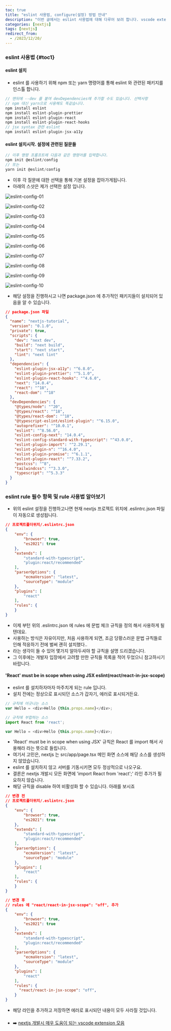 ```yaml
---
toc: true
title: "eslint 사용법, configure(설정) 방법 안내"
description: "이번 글에서는 eslint 사용법에 대해 다루어 보려 합니다. vscode extension 과 npm(yarn) install 을 통한 패키지 설치에 대한 부분도 언급하여 다루고 있습니다."
categories: [nextjs]
tags: [nextjs]
redirect_from:
  - /2023/12/20/
---
```


### eslint 사용법 {#toc1}

#### eslint 설치

- eslint 를 사용하기 위해 npm 또는 yarn 명령어를 통해 eslint 와 관련된 패키지를 인스톨 합니다.

```js
// 맨뒤에 --dev 를 붙여 devDependencies에 추가할 수도 있습니다. 선택사항
// npm 대신 yarn으로 사용해도 똑같습니다.
npm install eslint
npm install eslint-plugin-prettier
npm install eslint-plugin-react
npm install eslint-plugin-react-hooks
// jsx syntax 관련 eslint
npm install eslint-plugin-jsx-a11y
```

#### eslint 설치시작. 설정에 관련된 질문들

```js
// 이후 명령 프롬프트에 다음과 같은 명령어를 입력합니다.
npm init @eslint/config
// 또는
yarn init @eslint/config
```

- 이후 각 질문에 대한 선택을 통해 기본 설정을 잡아가게됩니다.
- 아래의 스샷은 제가 선택한 설정 입니다.

![eslint-config-01](/assets/images/screen/image-01.png)

![eslint-config-02](/assets/images/screen/image-02.png)

![eslint-config-03](/assets/images/screen/image-03.png)

![eslint-config-04](/assets/images/screen/image-04.png)

![eslint-config-05](/assets/images/screen/image-05.png)

![eslint-config-06](/assets/images/screen/image-06.png)

![eslint-config-07](/assets/images/screen/image-07.png)

![eslint-config-08](/assets/images/screen/image-08.png)

![eslint-config-09](/assets/images/screen/image-09.png)

![eslint-config-10](/assets/images/screen/image-10.png)

- 해당 설정을 진행하시고 나면 package.json 에 추가적인 패키지들이 설치되어 있음을 알 수 있습니다.

```json
// package.json 파일
{
  "name": "nextjs-tutorial",
  "version": "0.1.0",
  "private": true,
  "scripts": {
    "dev": "next dev",
    "build": "next build",
    "start": "next start",
    "lint": "next lint"
  },
  "dependencies": {
    "eslint-plugin-jsx-a11y": "^6.8.0",
    "eslint-plugin-prettier": "^5.1.0",
    "eslint-plugin-react-hooks": "^4.6.0",
    "next": "14.0.4",
    "react": "^18",
    "react-dom": "^18"
  },
  "devDependencies": {
    "@types/node": "^20",
    "@types/react": "^18",
    "@types/react-dom": "^18",
    "@typescript-eslint/eslint-plugin": "^6.15.0",
    "autoprefixer": "^10.0.1",
    "eslint": "^8.56.0",
    "eslint-config-next": "14.0.4",
    "eslint-config-standard-with-typescript": "^43.0.0",
    "eslint-plugin-import": "^2.29.1",
    "eslint-plugin-n": "^16.4.0",
    "eslint-plugin-promise": "^6.1.1",
    "eslint-plugin-react": "^7.33.2",
    "postcss": "^8",
    "tailwindcss": "^3.3.0",
    "typescript": "^5.3.3"
  }
}
```

<script async src="https://pagead2.googlesyndication.com/pagead/js/adsbygoogle.js?client=ca-pub-5746287019974907"
     crossorigin="anonymous"></script>
<!-- 수평형 광고 -->
<ins class="adsbygoogle"
     style="display:block"
     data-ad-client="ca-pub-5746287019974907"
     data-ad-slot="8862563347"
     data-ad-format="auto"
     data-full-width-responsive="true"></ins>
<script>
     (adsbygoogle = window.adsbygoogle || []).push({});
</script>

### eslint rule 필수 항목 및 rule 사용법 알아보기

- 위의 eslint 설정을 진행하고나면 현재 nextjs 프로젝트 위치에 .eslintrc.json 파일이 자동으로 생성됩니다.

```json
// 프로젝트폴더위치/.eslintrc.json
{
    "env": {
        "browser": true,
        "es2021": true
    },
    "extends": [
        "standard-with-typescript",
        "plugin:react/recommended"
    ],
    "parserOptions": {
        "ecmaVersion": "latest",
        "sourceType": "module"
    },
    "plugins": [
        "react"
    ],
    "rules": {
    }
}
```

- 이제 부턴 위의 .eslintrc.json 에 rules 에 문법 체크 규칙을 정의 해서 사용하게 될 텐데요.
- 사용하는 방식은 자유이지만, 처음 사용하게 되면, 조금 당황스러운 문법 규칙들로 인해 적응하기 전에 벌써 괜히 설치했다..
- 라는 생각이 들 수 있어 몇가지 알아두셔야 할 규칙을 설명 드리겠습니다.
- 그 이후에는 개발자 입장에서 고려할 만한 규칙들 목록을 적어 두었으니 참고하시기 바랍니다.

#### 'React' must be in scope when using JSX eslint(react/react-in-jsx-scope)

- eslint 를 설치하자마자 마주치게 되는 rule 입니다.
- 설치 전에는 정상으로 표시되던 소스가 갑자기, 에러로 표시되거든요.

```js
// 규칙에 어긋나는 소스
var Hello = <div>Hello {this.props.name}</div>;

// 규칙에 부합하는 소스
import React from 'react';

var Hello = <div>Hello {this.props.name}</div>;

```

- 'React' must be in scope when using JSX' 규칙은 React 를 import 해서 사용해라 라는 뜻으로 들립니다.
- 여기서 고민은, nextjs 는 src/app/page.tsx 메인 화면 소스에 해당 소스를 생성하지 않았습니다.
- eslint 를 설치하지 않고 서버를 기동시키면 모두 정상적으로 나오구요.
- 결론은 nextjs 개발시 모든 화면에 'import React from 'react';' 라인 추가가 필요하지 않습니다.
- 해당 규칙을 disable 하여 비활성화 할 수 있습니다. 아래를 보시죠

```json
// 변경 전
// 프로젝트폴더위치/.eslintrc.json
{
    "env": {
        "browser": true,
        "es2021": true
    },
    "extends": [
        "standard-with-typescript",
        "plugin:react/recommended"
    ],
    "parserOptions": {
        "ecmaVersion": "latest",
        "sourceType": "module"
    },
    "plugins": [
        "react"
    ],
    "rules": {
    }
}

// 변경 후
// rules 에 "react/react-in-jsx-scope": "off", 추가
{
    "env": {
        "browser": true,
        "es2021": true
    },
    "extends": [
        "standard-with-typescript",
        "plugin:react/recommended"
    ],
    "parserOptions": {
        "ecmaVersion": "latest",
        "sourceType": "module"
    },
    "plugins": [
        "react"
    ],
    "rules": {
      "react/react-in-jsx-scope": "off",
    }
}
```

- 해당 라인을 추가하고 저장하면 에러로 표시되던 내용이 모두 사라질 것입니다.

#### 


- :arrow_right: [nextjs 개발시 매우 도움이 되는 vscode extension 모음](https://marindie.github.io/nextjs/2023-12-14-Nextjs-Tutorial-03-KR)

[^1]: This is a footnote.

[kramdown]: https://kramdown.gettalong.org/
[My Blog]: https://marindie.github.io
